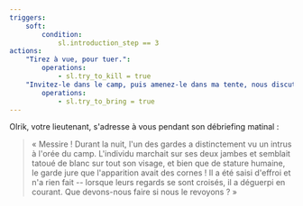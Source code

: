 ```yaml
---
triggers:
    soft:
        condition:
            sl.introduction_step == 3
actions:
    "Tirez à vue, pour tuer.":
        operations:
            - sl.try_to_kill = true
    "Invitez-le dans le camp, puis amenez-le dans ma tente, nous discuterons":
        operations:
            - sl.try_to_bring = true
---
```


Olrik, votre lieutenant, s'adresse à vous pendant son débriefing matinal :

> « Messire ! Durant la nuit, l'un des gardes a distinctement vu un intrus à l'orée du camp. L'individu marchait sur ses deux jambes et semblait tatoué de blanc sur tout son visage, et bien que de stature humaine, le garde jure que l'apparition avait des cornes ! Il a été saisi d'effroi et n'a rien fait -- lorsque leurs regards se sont croisés, il a déguerpi en courant. Que devons-nous faire si nous le revoyons ? »

